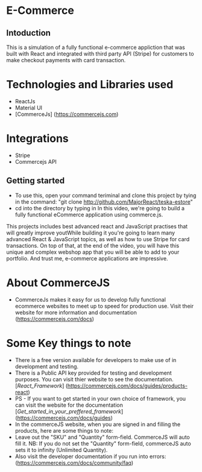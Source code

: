 # E-Commerce

## Intoduction
This is a simulation of a fully functional e-commerce appliction that was built with React and integrated with third party API (Stripe) for customers to make checkout payments with card transaction.

# Technologies and Libraries used
- ReactJs
- Material UI
- [CommerceJs] (https://commercejs.com)

# Integrations 
- Stripe 
- Commercejs API

## Getting started
- To use this, open your command teriminal and clone this project by tying in the command: "git clone http://github.com/MajorReact/teska-estore"
- cd into the directory by typing in 
In this video, we're going to build a fully functional eCommerce application using commerce.js. 

This projects includes best advanced react and JavaScript practises that will greatly improve youtWhile building it you're going to learn many advanced React & JavaScript topics, as well as how to use Stripe for card transactions. On top of that, at the end of the video, you will have this unique and complex webshop app that you will be able to add to your portfolio. And trust me, e-commerce applications are impressive. 

# About CommerceJS
- CommerceJs makes it easy for us to develop fully functional ecommerce websites to meet up to speed for 
production use. Visit their website for more information and documentation (https://commercejs.com/docs)

# Some Key things to note
- There is a free version available for developers to make use of in development and testing.
- There is a Public API key provided for testing and development purposes. You can visit thier website 
to see the documentation. [_React_Framework_] (https://commercejs.com/docs/guides/products-react)
- PS - If you want to get started in your own choice of framework, you can visit the website 
for the documentation [_Get_started_in_your_preffered_framework_] (https://commercejs.com/docs/guides)
- In the commerceJS website, when you are signed in and filling the products, here are some things to note: 
- Leave out the "SKU" and "Quantity" form-field. CommerceJS will auto fill it. NB: If you do not set 
the "Quantity" form-field, commerceJS auto sets it to infinity (Unlimited Quantity).
- Also visit the developer documentation if you run into errors: (https://commercejs.com/docs/community/faq)